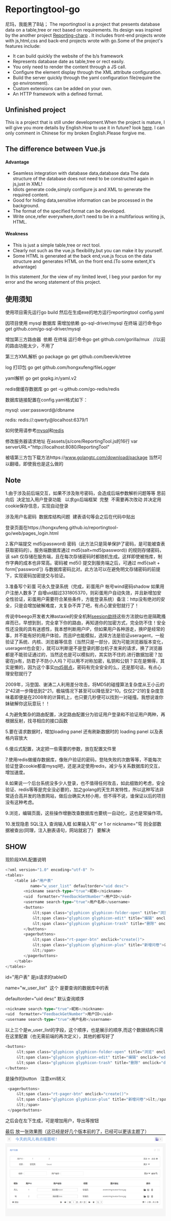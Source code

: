Reportingtool-go
================
尼玛，我能黑了B站；
The reportingtool is a project that presents database data on a table,tree or rect  based on requirements.  Its design was inspired by the another project
[Reporting-charp](https://github.com/hongxufeng/reportingtool-csharp)
. It includes front-end projects wrote with js,html,css  and back-end projects wrote with go.Some of the project's features include:

* It can  build quickly the website of the b/s framework
* Represents database date as table,tree or rect easily.
* You only need to render the content through a JS call.
* Configure the element display through the XML attribute configuration.
* Build the server quickly through the yaml configuration file(require the go environment).
* Custom extensions can be added on your own.
* An HTTP framework with a defined format.
## Unfinished project
This is a project that is still under development.When the project is mature, I will give you more details by English.How to use it in future? look [here](https://github.com/hongxufeng/reportingtool-csharp/blob/master/ReportingTool/ReadMe.docx).
I can only comment in Chinese for my broken English.Please forgive me.

## The difference between Vue.js
#### Advantage
* Seamless integration with database data,database data The data structure of the database does not need to be constructed again in js,just in XML!
* Idiots generate code,simply configure js and XML to generate the required content.
* Good for hiding data,sensitive information can be processed in the background.
* The format of the specified format can be developed.
* Write once,refer everywhere,don't need to be in a multifarious writing js, HTML.

#### Weakness
* This is just a simple table,tree or rect tool.
* Clearly not such as the vue.js flexibility,but you can make it by yourself.
* Some HTML is generated at the back end,vue.js focus on the data structure and generates HTML on the front end.(To some extent,It's advantage)


In this statement ,for the view of my limited level, I beg your pardon for my error and the wrong statement of this project.
## 使用须知
使用项目需先运行go build   然后在生成exe的地方运行reportingtool config.yaml

因项目使用 mysql 数据库 需增加依赖  go-sql-driver/mysql
在终端 运行命令go get github.com/go-sql-driver/mysql

增加第三方路由器  依赖
在终端 运行命令go get github.com/gorilla/mux   //以前的路由功能太少，不用了


第三方XML解析  go package
go get github.com/beevik/etree


log 打印包
go get github.com/hongxufeng/fileLogger

yaml解析  go get gopkg.in/yaml.v2


redis做缓存数据库  go get -u github.com/go-redis/redis  


数据库链接配置在config.yaml格式如下：

mysql: user:password@/dbname

redis: redis://:qwerty@localhost:6379/1

如何使用请参考[mysql](https://github.com/go-sql-driver/mysql/wiki/Examples)和[redis](https://godoc.org/github.com/go-redis/redis#example-ParseURL)


修改服务器请求地址 在assets/js/core/ReportingTool.js的16行
var serverURL="http://localhost:8080/ReportingTool"

被墙第三方包下载方法https://www.golangtc.com/download/package
当然可以翻墙，即使我也是这么做的
## Note
1.由于涉及前后端交互，如果不涉及账号密码，会造成后端参数解析问题等等
思前向后  决定加入用户登录功能   以求go后端框架  完整  不需要再次改动
并决定用cookie保存信息，实现自动登录

涉及用户名密码  数据库结构问题  建表语句等会之后在代码中贴出

登录页面在https://hongxufeng.github.io/reportingtool-go/web/pages_login.html

2.客户端提交 md5(password) 密码（此方法只是简单保护了密码，是可能被查表获取密码的）。服务端数据库通过 md5(salt+md5(password)) 的规则存储密码，该 salt 仅存储在服务端，且在每次存储密码时都随机生成。这样即使被拖库，制作字典的成本也非常高。密码被 md5() 提交到服务端之后，可通过 md5(salt + form['password']) 与数据库密码比对。此方法可以在避免明文存储密码的前提下，实现密码加密提交与验证。

3.准备写个彩蛋 可永久登录系统（完成，彩蛋用户   帐号wind密码shadow   如果用户注册人数多了  自增uid超过331805370，则彩蛋用户自动失效，并且新增加安全性验证，彩蛋用户需要符合某些条件，方能登录系统）备注：http没有绝对的安全，只是会增加破解难度，太复杂不弄了吧，有点心里安慰就行了！

传说中beego开发者大神astaxie的安全机制[seesion劫持](https://github.com/astaxie/build-web-application-with-golang/blob/master/zh/06.4.md)这些方法貌似也是隔靴搔痒而已，早想到到，完全拿下你的路由，再知道你的加密方式，完全防不住！安全性还没我的具有迷惑性，我本想判断用户IP，但如果用户各种游走，换IP是经常的事，并不能有好的用户体验，而且IP也能模拟，选择方法是验证useragent，一般验证了系统、内核、浏览器等信息（当然只是一部分，因为可能浏览器版本变化，useragent也会变），就可以判断是不是登录的那台机子发来的请求，换了浏览器都是不能验证通过的，当然这也是可以模拟的，其实防不住的.进行数据加密？加密在js有，防君子不防小人吗？可以用不对称加密，私钥和公钥？实在是懒得，其实是懒的，因为这个事实[md5弱点](https://baike.baidu.com/item/MD5/212708?fr=aladdin#4)，密码有完全安全的么，还是那句话，有点心理安慰就行了

2009年，冯登国、谢涛二人利用差分攻击，将MD5的碰撞算法复杂度从王小云的2^42进一步降低到2^21，极端情况下甚至可以降低至2^10。仅仅2^21的复杂度意味着即便是在2008年的计算机上，也只要几秒便可以找到一对碰撞。我想说谁你妹破解你这玩意玩！！

4.为避免繁杂的路由配置，决定路由配置分为验证用户登录和不验证用户两种，再根据反射，找寻相应的接口函数

5.要在请求数据时，增加loading panel  还有刷新数据时的  loading panel  以及表格内容放大

6.傻瓜式配置，决定把一些需要的参数，放在配置文件里

7.使用redis做缓存数据库，像账户验证的密码，登陆失败的次数等等，不能每次验证登录cookie都查mysql吧，还是决定使用redis，减少与关系数据库的交互，增加速度。

8.如果说一个后台系统没多少人登录，也不值得任何攻击，如此细致的考虑，安全验证、redis等等是完全没必要的，加之golang的天生并发特性，所以这种写法非常适合高并发的场景网站，做后台确实大材小用，但不得不说，谁保证以后的项目没有这种考虑。

9.浏览，编辑页面，这些操作增删改查数据库也要统一自动化，这也是常操作项。

10.发现隐患 SQL注入 查询输入框  如果输入穹" or 1 or nickname="穹  则全部数据被查出(同理，注入删表语句，网站就宕了)   要解决

## SHOW
现阶段XML配置说明
```go
<?xml version="1.0" encoding="utf-8" ?>
<tables>
    <table id="用户表"
           name="w_user_list" defaultorder="uid desc">
        <nickname search-type="true">昵称</nickname>
        <uid  formatter="FeedbackGetNumber">用户ID</uid>
        <username search-type="true">用户名称</username>
        <buttons>
            &lt;span class="glyphicon glyphicon-folder-open" title="浏览" onclick="view(this,'OBJ_ID')">&lt;/span>
            &lt;span class="glyphicon glyphicon-edit" title="编辑" onclick="edit(this,'OBJ_ID')">&lt;/span>
            &lt;span class="glyphicon glyphicon-trash" title="删除" onclick="deleteThis(this,'OBJ_ID')">&lt;/span>
        </buttons>
        <pagerbuttons>
            &lt;span class="rt-pager-btn" onclick="create()">
            &lt;span class="glyphicon glyphicon-plus" title="新增问卷">&lt;/span>添加
            &lt;/span>
        </pagerbuttons>
    </table>
</tables>
```
id="用户表" 是js请求的tableID 

name="w_user_list"  这个 是要查询的数据库中的表

defaultorder="uid desc" 默认查询顺序

```go
<nickname search-type="true">昵称</nickname>
<uid  formatter="FeedbackGetNumber">用户ID</uid>
<username search-type="true">用户名称</username>
 ```
 以上三个是w_user_list的字段，这个顺序，也是展示的顺序,而这个数据结构只需在这里配置（也无需前端的再次定义），其他的都写好了
 ```go
 <buttons>
      &lt;span class="glyphicon glyphicon-folder-open" title="浏览" onclick="view(this,'OBJ_ID')">&lt;/span>
      &lt;span class="glyphicon glyphicon-edit" title="编辑" onclick="edit(this,'OBJ_ID')">&lt;/span>
      &lt;span class="glyphicon glyphicon-trash" title="删除" onclick="deleteThis(this,'OBJ_ID')">&lt;/span>
 </buttons>
 ```
 是操作的button   注意xml转义
 
 ```go
  <pagerbuttons>
      &lt;span class="rt-pager-btn" onclick="create()">
      &lt;span class="glyphicon glyphicon-plus" title="新增问卷">&lt;/span>添加
      &lt;/span>
  </pagerbuttons>
 ```
 之后会在左下生成，可是增加用户，导出等按钮
 
 最后  放一张效果图（这已经是好几个版本前的了，已经可以更该主题了）
 ![](./show/second.png )
